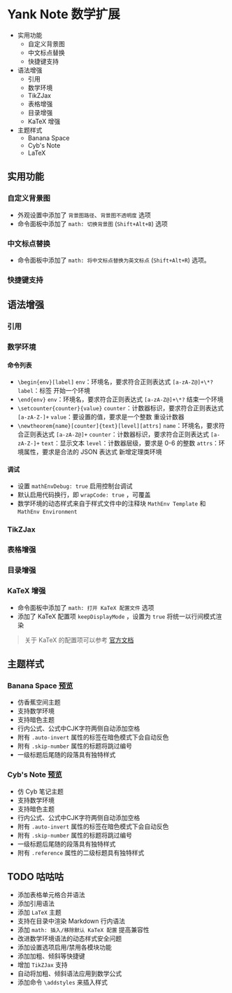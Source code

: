 # Yank Note 数学扩展

- 实用功能
  - 自定义背景图
  - 中文标点替换
  - 快捷键支持
- 语法增强
  - 引用
  - 数学环境
  - TikZJax
  - 表格增强
  - 目录增强
  - KaTeX 增强
- 主题样式
  - Banana Space
  - Cyb's Note
  - LaTeX

## 实用功能

### 自定义背景图

- 外观设置中添加了 `背景图路径`、`背景图不透明度` 选项
- 命令面板中添加了 `math: 切换背景图` (`Shift+Alt+B`) 选项

### 中文标点替换

- 命令面板中添加了 `math: 将中文标点替换为英文标点` (`Shift+Alt+R`) 选项。

### 快捷键支持

## 语法增强

### 引用

### 数学环境

#### 命令列表

- `\begin{env}[label]`
  `env`：环境名，要求符合正则表达式 `[a-zA-Z@]+\*?`
  `label`：标签
  开始一个环境
- `\end{env}`
  `env`：环境名，要求符合正则表达式 `[a-zA-Z@]+\*?`
  结束一个环境
- `\setcounter{counter}{value}`
  `counter`：计数器标识，要求符合正则表达式 `[a-zA-Z-]+`
  `value`：要设置的值，要求是一个整数
  重设计数器
- `\newtheorem{name}[counter]{text}[level][attrs]`
  `name`：环境名，要求符合正则表达式 `[a-zA-Z@]+`
  `counter`：计数器标识，要求符合正则表达式 `[a-zA-Z-]+`
  `text`：显示文本
  `level`：计数器层级，要求是 0-6 的整数
  `attrs`：环境属性，要求是合法的 JSON 表达式
  新增定理类环境

#### 调试

- 设置 `mathEnvDebug: true` 启用控制台调试
- 默认启用代码换行，即 `wrapCode: true` ，可覆盖
- 数学环境的动态样式来自于样式文件中的注释块 `MathEnv Template` 和 `MathEnv Environment`

### TikZJax

### 表格增强

### 目录增强

### KaTeX 增强

- 命令面板中添加了 `math: 打开 KaTeX 配置文件` 选项
- 添加了 KaTeX 配置项 `keepDisplayMode` ，设置为 `true` 将统一以行间模式渲染

> 关于 KaTeX 的配置项可以参考 [官方文档](https://katex.org/docs/options.html)

## 主题样式

### Banana Space [预览](https://pic2.imgdb.cn/item/64586b980d2dde5777557ea5.png)

- 仿香蕉空间主题
- 支持数学环境
- 支持暗色主题
- 行内公式、公式中CJK字符两侧自动添加空格
- 附有 `.auto-invert` 属性的标签在暗色模式下会自动反色
- 附有 `.skip-number` 属性的标题将跳过编号
- 一级标题后尾随的段落具有独特样式

### Cyb's Note [预览](https://pic2.imgdb.cn/item/64586b980d2dde5777557e4a.png)

- 仿 Cyb 笔记主题
- 支持数学环境
- 支持暗色主题
- 行内公式、公式中CJK字符两侧自动添加空格
- 附有 `.auto-invert` 属性的标签在暗色模式下会自动反色
- 附有 `.skip-number` 属性的标题将跳过编号
- 一级标题后尾随的段落具有独特样式
- 附有 `.reference` 属性的二级标题具有独特样式

## TODO 咕咕咕

- 添加表格单元格合并语法
- 添加引用语法
- 添加 `LaTeX` 主题
- 支持在目录中渲染 Markdown 行内语法
- 添加 `math: 插入/移除默认 KaTeX 配置` 提高兼容性
- 改进数学环境语法的动态样式安全问题
- 添加设置选项启用/禁用各模块功能
- 添加加粗、倾斜等快捷键
- 增加 `TikZJax` 支持
- 自动将加粗、倾斜语法应用到数学公式
- 添加命令 `\addstyles` 来插入样式